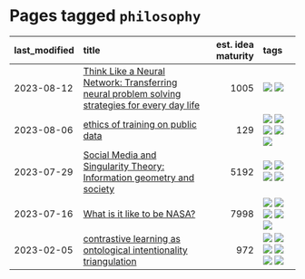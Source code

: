 # Pages tagged `philosophy`

|last_modified|title|est. idea maturity|tags
|:---|:---|---:|:---|
|2023-08-12|[Think Like a Neural Network: Transferring neural problem solving strategies for every day life](../think_like_an_ann.md)|1005|[![](https://img.shields.io/badge/tag-philosophy-b25b5)](../tags/philosophy.md) [![](https://img.shields.io/badge/tag-publication-e3be61)](../tags/publication.md)|
|2023-08-06|[ethics of training on public data](../ethics_of_public_data.md)|129|[![](https://img.shields.io/badge/tag-ai_ethics-a777bf)](../tags/ai_ethics.md) [![](https://img.shields.io/badge/tag-ethics-f59257)](../tags/ethics.md) [![](https://img.shields.io/badge/tag-fair_use-467a7)](../tags/fair_use.md) [![](https://img.shields.io/badge/tag-philosophy-b25b5)](../tags/philosophy.md) [![](https://img.shields.io/badge/tag-remix_culture-bbc42)](../tags/remix_culture.md)|
|2023-07-29|[Social Media and Singularity Theory: Information geometry and society](../social_singularities.md)|5192|[![](https://img.shields.io/badge/tag-alignment-b4243e)](../tags/alignment.md) [![](https://img.shields.io/badge/tag-information_geometry-b7fb0)](../tags/information_geometry.md) [![](https://img.shields.io/badge/tag-philosophy-b25b5)](../tags/philosophy.md) [![](https://img.shields.io/badge/tag-publication-e3be61)](../tags/publication.md)|
|2023-07-16|[What is it like to be NASA?](../what_is_it_like_to_be_nasa.md)|7998|[![](https://img.shields.io/badge/tag-disunity_of_identity-297b32)](../tags/disunity_of_identity.md) [![](https://img.shields.io/badge/tag-organization_as_entity-4ed36d)](../tags/organization_as_entity.md) [![](https://img.shields.io/badge/tag-philosophy-b25b5)](../tags/philosophy.md) [![](https://img.shields.io/badge/tag-society_of_mind-e127da)](../tags/society_of_mind.md) [![](https://img.shields.io/badge/tag-theory_of_mind-c9145c)](../tags/theory_of_mind.md)|
|2023-02-05|[contrastive learning as ontological intentionality triangulation](../contrastive_learning_as_ontological_intentionality_triangulation.md)|972|[![](https://img.shields.io/badge/tag-meta-394ee4)](../tags/meta.md) [![](https://img.shields.io/badge/tag-philosophy-b25b5)](../tags/philosophy.md) [![](https://img.shields.io/badge/tag-semiotics-cc5ed7)](../tags/semiotics.md) [![](https://img.shields.io/badge/tag-synesthesia-dd597e)](../tags/synesthesia.md) [![](https://img.shields.io/badge/tag-theory-e8ae48)](../tags/theory.md) [![](https://img.shields.io/badge/tag-wip-d5ffe)](../tags/wip.md)|
